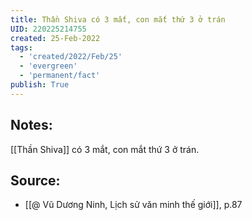 ```yaml
---
title: Thần Shiva có 3 mắt, con mắt thứ 3 ở trán
UID: 220225214755
created: 25-Feb-2022
tags:
  - 'created/2022/Feb/25'
  - 'evergreen'
  - 'permanent/fact'
publish: True
---
```

## Notes:
[[Thần Shiva]] có 3 mắt, con mắt thứ 3 ở trán.

## Source:
- [[@ Vũ Dương Ninh, Lịch sử văn minh thế giới]], p.87




